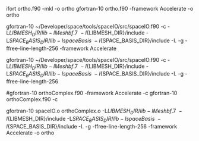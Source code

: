ifort ortho.f90 -mkl -o ortho
gfortran-10 ortho.f90 -framework Accelerate -o  ortho



gfortran-10 ~/Developer/space/tools/spaceIO/src/spaceIO.f90 -c  -L${LIBMESH_DIR}/lib -lMeshbf.7 \
-I${LIBMESH_DIR}/include  -L${SPACE_BASIS_DIR}/lib -lspaceBasis \
-I${SPACE_BASIS_DIR}/include -I. -g  -ffree-line-length-256 -framework Accelerate

gfortran-10 ~/Developer/space/tools/spaceIO/src/spaceIO.f90 -c  -L${LIBMESH_DIR}/lib -lMeshbf.7 \
-I${LIBMESH_DIR}/include  -L${SPACE_BASIS_DIR}/lib -lspaceBasis \
-I${SPACE_BASIS_DIR}/include -I. -g  -ffree-line-length-256 



#gfortran-10 orthoComplex.f90 -framework Accelerate -c 
gfortran-10 orthoComplex.f90  -c 


gfortran-10  spaceIO.o orthoComplex.o -L${LIBMESH_DIR}/lib -lMeshbf.7 \
-I${LIBMESH_DIR}/include  -L${SPACE_BASIS_DIR}/lib -lspaceBasis \
-I${SPACE_BASIS_DIR}/include -I. -g  -ffree-line-length-256 -framework Accelerate -o ortho
